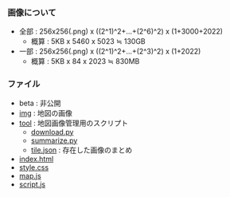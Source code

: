 ### 画像について
- 全部 : 256x256(.png) x ((2^1)^2+...+(2^6)^2) x (1+3000+2022)
  - 概算 : 5KB x 5460 x 5023 ≒ 130GB
- 一部 : 256x256(.png) x ((2^1)^2+...+(2^3)^2) x (1+2022)
  - 概算 : 5KB x 84 x 2023 ≒ 830MB

### ファイル
- beta : 非公開
- [img](./img/) : 地図の画像
- [tool](./tool/) : 地図画像管理用のスクリプト
  - [download.py](./tool/download.py)
  - [summarize.py](./tool/summarize.py)
  - [tile.json](./tool/tile.json) : 存在した画像のまとめ
- [index.html](./index.html)
- [style.css](./style.css)
- [map.js](./map.js)
- [script.js](./script.js)
